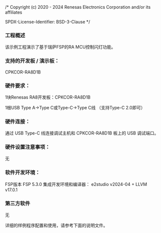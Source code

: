 /*
Copyright (c) 2020 - 2024 Renesas Electronics Corporation and/or its affiliates

SPDX-License-Identifier: BSD-3-Clause
*/


### 工程概述

该示例工程演示了基于瑞萨FSP的RA MCU控制闪灯功能。

### 支持的开发板 / 演示板：
CPKCOR-RA8D1B

### 硬件要求：
1块Renesas RA8开发板：CPKCOR-RA8D1B

1根USB Type A->Type C或Type-C->Type C线 （支持Type-C 2.0即可）

### 硬件连接：
通过 USB Type-C 线连接调试主机和 CPKCOR-RA8D1B 板上的 USB 调试端口。

### 硬件设置注意事项：
无

### 软件开发环境：
FSP版本
FSP 5.3.0
集成开发环境和编译器：
e2studio v2024-04 + LLVM v17.0.1

### 第三方软件
无

详细的样例程序配置和使用，请参考下面的说明文件。
